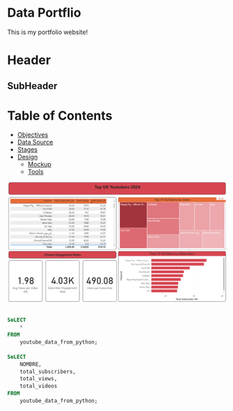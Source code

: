 # Data Portflio


This is my portfolio website!

# Header

## SubHeader

# Table of Contents

- [Objectives](#objective)
- [Data Source](#data-source)
- [Stages](#stages)
- [Design](#design)
  - [Mockup](#mockup)
  - [Tools](#tools)

![random_example](assets/images/PowerBiDashboard.png)



```sql

SeLECT 
	*
FROM 
	youtube_data_from_python;

SeLECT 
	NOMBRE,
	total_subscribers,
	total_views,
	total_videos
FROM 
	youtube_data_from_python;

 

